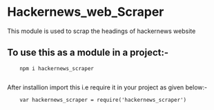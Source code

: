 # Hackernews_web_Scraper
This module is used to scrap the headings of hackernews website

## To use this as a module in a project:-

```
    npm i hackernews_scraper
  
```
After installion import this i.e require it in your project
as given below:-

```
    var hackernews_scraper = require('hackernews_scraper')
    
```

